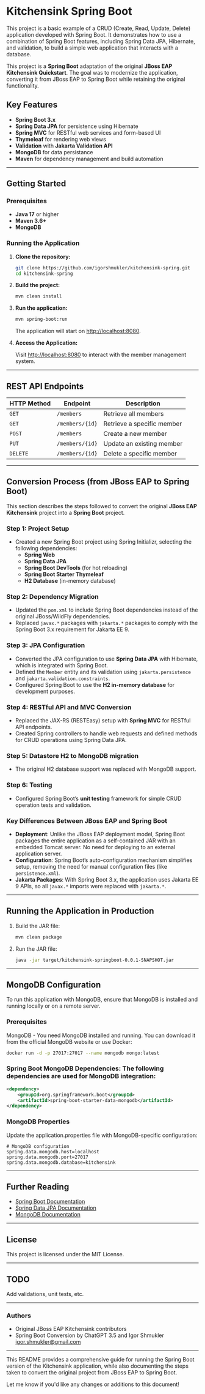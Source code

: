 # Kitchensink Spring Boot

This project is a basic example of a CRUD (Create, Read, Update, Delete) application developed with Spring Boot. It demonstrates how to use a combination of Spring Boot features, including Spring Data JPA, Hibernate, and validation, to build a simple web application that interacts with a database.

This project is a **Spring Boot** adaptation of the original **JBoss EAP Kitchensink Quickstart**. The goal was to modernize the application, converting it from JBoss EAP to Spring Boot while retaining the original functionality.

## Key Features

- **Spring Boot 3.x**
- **Spring Data JPA** for persistence using Hibernate
- **Spring MVC** for RESTful web services and form-based UI
- **Thymeleaf** for rendering web views
- **Validation** with **Jakarta Validation API**
- **MongoDB** for data persistance
- **Maven** for dependency management and build automation

---

## Getting Started

### Prerequisites

- **Java 17** or higher
- **Maven 3.6+**
- **MongoDB**

### Running the Application

1. **Clone the repository:**

   ```bash
   git clone https://github.com/igorshmukler/kitchensink-spring.git
   cd kitchensink-spring
   ```

2. **Build the project:**

   ```bash
   mvn clean install
   ```

3. **Run the application:**

   ```bash
   mvn spring-boot:run
   ```

   The application will start on [http://localhost:8080](http://localhost:8080).

4. **Access the Application:**

   Visit [http://localhost:8080](http://localhost:8080) to interact with the member management system.

---

## REST API Endpoints

| HTTP Method | Endpoint        | Description                  |
|-------------|-----------------|------------------------------|
| `GET`       | `/members`      | Retrieve all members          |
| `GET`       | `/members/{id}` | Retrieve a specific member    |
| `POST`      | `/members`      | Create a new member           |
| `PUT`       | `/members/{id}` | Update an existing member     |
| `DELETE`    | `/members/{id}` | Delete a specific member      |

---

## Conversion Process (from JBoss EAP to Spring Boot)

This section describes the steps followed to convert the original **JBoss EAP Kitchensink** project into a **Spring Boot** project.

### Step 1: Project Setup

- Created a new Spring Boot project using Spring Initializr, selecting the following dependencies:
  - **Spring Web**
  - **Spring Data JPA**
  - **Spring Boot DevTools** (for hot reloading)
  - **Spring Boot Starter Thymeleaf**
  - **H2 Database** (in-memory database)

### Step 2: Dependency Migration

- Updated the `pom.xml` to include Spring Boot dependencies instead of the original JBoss/WildFly dependencies.
- Replaced `javax.*` packages with `jakarta.*` packages to comply with the Spring Boot 3.x requirement for Jakarta EE 9.

### Step 3: JPA Configuration

- Converted the JPA configuration to use **Spring Data JPA** with Hibernate, which is integrated with Spring Boot.
- Defined the `Member` entity and its validation using `jakarta.persistence` and `jakarta.validation.constraints`.
- Configured Spring Boot to use the **H2 in-memory database** for development purposes.

### Step 4: RESTful API and MVC Conversion

- Replaced the JAX-RS (RESTEasy) setup with **Spring MVC** for RESTful API endpoints.
- Created Spring controllers to handle web requests and defined methods for CRUD operations using Spring Data JPA.

### Step 5: Datastore H2 to MongoDB migration

- The original H2 database support was replaced with MongoDB support.

### Step 6: Testing

- Configured Spring Boot’s **unit testing** framework for simple CRUD operation tests and validation.

### Key Differences Between JBoss EAP and Spring Boot

- **Deployment**: Unlike the JBoss EAP deployment model, Spring Boot packages the entire application as a self-contained JAR with an embedded Tomcat server. No need for deploying to an external application server.
- **Configuration**: Spring Boot’s auto-configuration mechanism simplifies setup, removing the need for manual configuration files (like `persistence.xml`).
- **Jakarta Packages**: With Spring Boot 3.x, the application uses Jakarta EE 9 APIs, so all `javax.*` imports were replaced with `jakarta.*`.

---

## Running the Application in Production

1. Build the JAR file:

   ```bash
   mvn clean package
   ```

2. Run the JAR file:

   ```bash
   java -jar target/kitchensink-springboot-0.0.1-SNAPSHOT.jar
   ```

---

## MongoDB Configuration

To run this application with MongoDB, ensure that MongoDB is installed and running locally or on a remote server.

### Prerequisites

MongoDB - You need MongoDB installed and running. You can download it from the official MongoDB website or use Docker:

```bash
docker run -d -p 27017:27017 --name mongodb mongo:latest
```

### Spring Boot MongoDB Dependencies: The following dependencies are used for MongoDB integration:

```xml
<dependency>
    <groupId>org.springframework.boot</groupId>
    <artifactId>spring-boot-starter-data-mongodb</artifactId>
</dependency>
```

### MongoDB Properties

Update the application.properties file with MongoDB-specific configuration:

```properties
# MongoDB configuration
spring.data.mongodb.host=localhost
spring.data.mongodb.port=27017
spring.data.mongodb.database=kitchensink
```
---

## Further Reading

- [Spring Boot Documentation](https://docs.spring.io/spring-boot/docs/current/reference/htmlsingle/)
- [Spring Data JPA Documentation](https://docs.spring.io/spring-data/jpa/docs/current/reference/html/)
- [MongoDB Documentation](https://www.mongodb.com/docs/)

---

## License

This project is licensed under the MIT License.

---

## TODO

Add validations, unit tests, etc.

---

### Authors

- Original JBoss EAP Kitchensink contributors
- Spring Boot Conversion by ChatGPT 3.5 and Igor Shmukler <igor.shmukler@gmail.com>

---

This README provides a comprehensive guide for running the Spring Boot version of the Kitchensink application, while also documenting the steps taken to convert the original project from JBoss EAP to Spring Boot.

Let me know if you'd like any changes or additions to this document!